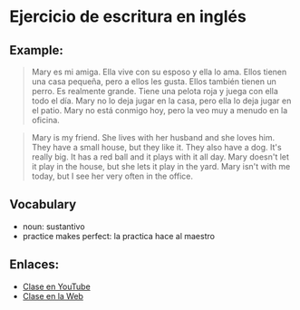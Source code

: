 # Ejercicio de escritura en inglés 

## Example:

> Mary es mi amiga. Ella vive con su esposo y ella lo ama. Ellos tienen una casa pequeña, pero a ellos les gusta. Ellos también tienen un perro. Es realmente grande. Tiene una pelota roja y juega con ella todo el día. Mary no lo deja jugar en la casa, pero ella lo deja jugar en el patio. Mary no está conmigo hoy, pero la veo muy  a menudo en la oficina.  

> Mary is my friend. She lives with her husband and she loves him. They have a small house, but they like it. They also have a dog. It's really big. It has a red ball and it plays with it all day. Mary doesn't let it play in the house, but she lets it play in the yard. Mary isn't with me today, but I see her very often in the office. 


## Vocabulary
- noun: sustantivo 
- practice makes perfect: la practica hace al maestro


## Enlaces:

- [Clase en YouTube](https://www.youtube.com/watch?v=KDdEXp4Q5M8&list=PLgrNDDl9MxYmUmf19zPiljdg8FKIRmP78&index=34)
- [Clase en la Web](https://www.pacho8a.com/ingl%C3%A9s/curso-ingl%C3%A9s-nivel-b%C3%A1sico/lecci%C3%B3n-30/)